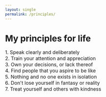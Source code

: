 ```yaml
---
layout: single
permalink: /principles/
---
```

<h1>My principles for life</h1>
<p style="font-size: 16px;">
1. Speak clearly and deliberately <br>
2. Train your attention and appreciation <br>
3. Own your decisions, or lack thereof <br>
4. Find people that you aspire to be like <br>
5. Nothing and no one exists in isolation <br>
6. Don't lose yourself in fantasy or reality <br>
7. Treat yourself and others with kindness 
